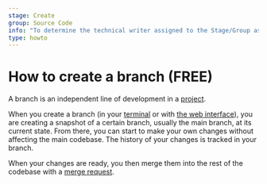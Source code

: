 ```yaml
---
stage: Create
group: Source Code
info: "To determine the technical writer assigned to the Stage/Group associated with this page, see https://about.gitlab.com/handbook/engineering/ux/technical-writing/#assignments"
type: howto
---
```


# How to create a branch **(FREE)**

A branch is an independent line of development in a [project](../user/project/index.md).

When you create a branch (in your [terminal](start-using-git.md#create-a-branch) or with
[the web interface](../user/project/repository/web_editor.md#create-a-new-branch)),
you are creating a snapshot of a certain branch, usually the main branch,
at its current state. From there, you can start to make your own changes without
affecting the main codebase. The history of your changes is tracked in your branch.

When your changes are ready, you then merge them into the rest of the codebase with a
[merge request](../user/project/merge_requests/creating_merge_requests.md).
